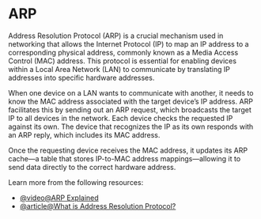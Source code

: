 # ARP

Address Resolution Protocol (ARP) is a crucial mechanism used in networking that allows the Internet Protocol (IP) to map an IP address to a corresponding physical address, commonly known as a Media Access Control (MAC) address. This protocol is essential for enabling devices within a Local Area Network (LAN) to communicate by translating IP addresses into specific hardware addresses.

When one device on a LAN wants to communicate with another, it needs to know the MAC address associated with the target device’s IP address. ARP facilitates this by sending out an ARP request, which broadcasts the target IP to all devices in the network. Each device checks the requested IP against its own. The device that recognizes the IP as its own responds with an ARP reply, which includes its MAC address.

Once the requesting device receives the MAC address, it updates its ARP cache—a table that stores IP-to-MAC address mappings—allowing it to send data directly to the correct hardware address.


Learn more from the following resources: 

- [@video@ARP Explained](https://www.youtube.com/watch?v=cn8Zxh9bPio)
- [@article@What is Address Resolution Protocol?](https://www.fortinet.com/resources/cyberglossary/what-is-arp)

